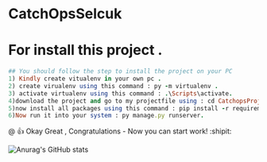 # CatchOpsSelcuk
# For install this project .
```ruby
## You should follow the step to install the project on your PC
1) Kindly create vitualenv in your own pc .
2) create virualenv using this command : py -m virtualenv . 
3) activate virtualenv using this command : .\Scripts\activate.
4)download the project and go to my projectfile using : cd CatchopsProject.
5)now install all packages using this command : pip install -r requirements.txt.
6)Now run it into your system : py manage.py runserver.
```
@ :+1: Okay Great , Congratulations  - Now you can start work! :shipit:

![Anurag's GitHub stats](https://github-readme-stats.vercel.app/api?username=MdRanaSarkar&show_icons=true&theme=radical)


